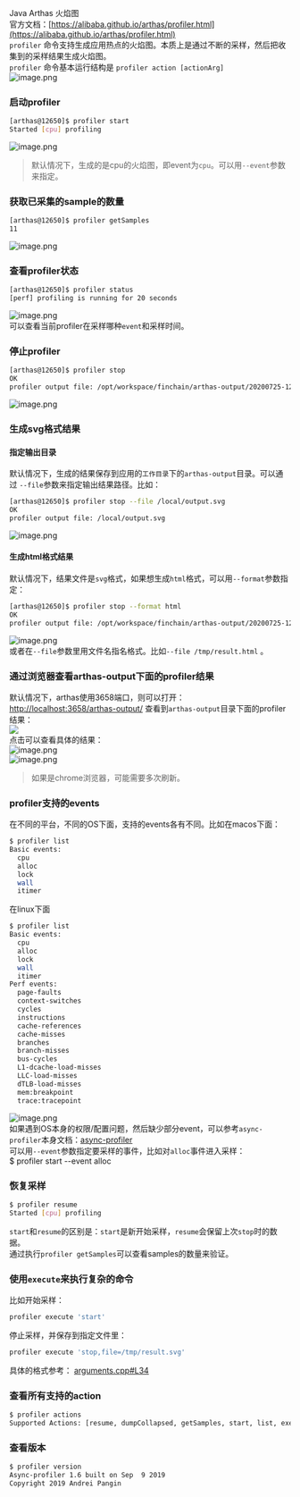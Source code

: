 Java Arthas 火焰图<br />官方文档：[https://alibaba.github.io/arthas/profiler.html](https://alibaba.github.io/arthas/profiler.html)<br />`profiler` 命令支持生成应用热点的火焰图。本质上是通过不断的采样，然后把收集到的采样结果生成火焰图。<br />`profiler` 命令基本运行结构是 `profiler action [actionArg]`<br />![image.png](https://cdn.nlark.com/yuque/0/2020/png/396745/1595650503039-752ce9c4-8920-4e41-9a13-18b3e8a4f142.png#align=left&display=inline&height=583&originHeight=1750&originWidth=3323&size=2065652&status=done&style=none&width=1107.6666666666667)
<a name="5sIwK"></a>
### 启动profiler
```bash
[arthas@12650]$ profiler start
Started [cpu] profiling
```
![image.png](https://cdn.nlark.com/yuque/0/2020/png/396745/1595650529753-fd3bd61e-a0e0-4a8c-a607-3537ccd7efae.png#align=left&display=inline&height=72&originHeight=215&originWidth=3323&size=175263&status=done&style=none&width=1107.6666666666667)
> 默认情况下，生成的是cpu的火焰图，即event为`cpu`。可以用`--event`参数来指定。

<a name="QURQq"></a>
### 获取已采集的sample的数量
```bash
[arthas@12650]$ profiler getSamples
11
```
![image.png](https://cdn.nlark.com/yuque/0/2020/png/396745/1595650577334-77f86e66-5c33-4479-8f15-ef0f2cbb7629.png#align=left&display=inline&height=71&originHeight=213&originWidth=3323&size=169653&status=done&style=none&width=1107.6666666666667)
<a name="LQmFM"></a>
### 查看profiler状态
```bash
[arthas@12650]$ profiler status
[perf] profiling is running for 20 seconds
```
![image.png](https://cdn.nlark.com/yuque/0/2020/png/396745/1595650616373-e89cf13a-e3fd-4e06-968f-c801efd6b0c0.png#align=left&display=inline&height=73&originHeight=219&originWidth=3323&size=184236&status=done&style=none&width=1107.6666666666667)<br />可以查看当前profiler在采样哪种`event`和采样时间。
<a name="U5z4Q"></a>
### 停止profiler
```bash
[arthas@12650]$ profiler stop
OK
profiler output file: /opt/workspace/finchain/arthas-output/20200725-121242.svg
```
![image.png](https://cdn.nlark.com/yuque/0/2020/png/396745/1595650643014-7d3cb43a-06d3-41a0-aa62-8f2462ae4d4f.png#align=left&display=inline&height=91&originHeight=272&originWidth=3323&size=249021&status=done&style=none&width=1107.6666666666667)
<a name="QxUJw"></a>
### 生成svg格式结果
<a name="oyw4f"></a>
#### 指定输出目录
默认情况下，生成的结果保存到应用的`工作目录`下的`arthas-output`目录。可以通过 `--file`参数来指定输出结果路径。比如：
```bash
[arthas@12650]$ profiler stop --file /local/output.svg
OK
profiler output file: /local/output.svg
```
![image.png](https://cdn.nlark.com/yuque/0/2020/png/396745/1595650727344-c9b5d8e3-6c78-4e3a-84f0-44b7ecc4b4b1.png#align=left&display=inline&height=90&originHeight=271&originWidth=3323&size=246043&status=done&style=none&width=1107.6666666666667)
<a name="E5JIr"></a>
#### 生成html格式结果
默认情况下，结果文件是`svg`格式，如果想生成`html`格式，可以用`--format`参数指定：
```bash
[arthas@12650]$ profiler stop --format html
OK
profiler output file: /opt/workspace/finchain/arthas-output/20200725-121312.html
```
![image.png](https://cdn.nlark.com/yuque/0/2020/png/396745/1595650769433-7328296e-e379-41ff-bb27-87bf784e29a3.png#align=left&display=inline&height=90&originHeight=271&originWidth=3323&size=251923&status=done&style=none&width=1107.6666666666667)<br />或者在`--file`参数里用文件名指名格式。比如`--file /tmp/result.html` 。
<a name="HZe48"></a>
### 通过浏览器查看arthas-output下面的profiler结果
默认情况下，arthas使用3658端口，则可以打开： [http://localhost:3658/arthas-output/](http://localhost:3658/arthas-output/) 查看到`arthas-output`目录下面的profiler结果：<br />![](https://cdn.nlark.com/yuque/0/2020/jpeg/396745/1595085139002-36eb69ca-342d-4f88-b889-919df89205c3.jpeg#align=left&display=inline&height=726&originHeight=726&originWidth=1406&size=0&status=done&style=shadow&width=1406)<br />点击可以查看具体的结果：<br />![image.png](https://cdn.nlark.com/yuque/0/2020/png/396745/1596006882478-86a83e0a-0bd2-41af-8185-f75ba361af50.png#align=left&display=inline&height=687&originHeight=2060&originWidth=3000&size=971745&status=done&style=none&width=1000)<br />![image.png](https://cdn.nlark.com/yuque/0/2020/png/396745/1595657909228-a3b51e83-01b2-480a-9e7f-52095af47911.png#align=left&display=inline&height=685&originHeight=2055&originWidth=3840&size=993193&status=done&style=shadow&width=1280)
> 如果是chrome浏览器，可能需要多次刷新。

<a name="nyaKW"></a>
### profiler支持的events
在不同的平台，不同的OS下面，支持的events各有不同。比如在macos下面：
```bash
$ profiler list
Basic events:
  cpu
  alloc
  lock
  wall
  itimer
```
在linux下面
```bash
$ profiler list
Basic events:  
  cpu  
  alloc  
  lock  
  wall  
  itimer
Perf events:  
  page-faults  
  context-switches  
  cycles  
  instructions  
  cache-references  
  cache-misses  
  branches  
  branch-misses  
  bus-cycles  
  L1-dcache-load-misses  
  LLC-load-misses  
  dTLB-load-misses  
  mem:breakpoint  
  trace:tracepoint
```
![image.png](https://cdn.nlark.com/yuque/0/2020/png/396745/1595650795929-cb1ad5d7-615a-4b4c-bd7b-91d65ba90a57.png#align=left&display=inline&height=468&originHeight=1403&originWidth=3323&size=1593888&status=done&style=none&width=1107.6666666666667)<br />如果遇到OS本身的权限/配置问题，然后缺少部分event，可以参考`async-profiler`本身文档：[async-profiler](https://github.com/jvm-profiling-tools/async-profiler)<br />可以用`--event`参数指定要采样的事件，比如对`alloc`事件进入采样：<br />$ profiler start --event alloc
<a name="uWzC1"></a>
### 恢复采样
```bash
$ profiler resume
Started [cpu] profiling
```
`start`和`resume`的区别是：`start`是新开始采样，`resume`会保留上次`stop`时的数据。<br />通过执行`profiler getSamples`可以查看samples的数量来验证。
<a name="mYs3O"></a>
### 使用`execute`来执行复杂的命令
比如开始采样：
```bash
profiler execute 'start'
```
停止采样，并保存到指定文件里：
```bash
profiler execute 'stop,file=/tmp/result.svg'
```
具体的格式参考： [arguments.cpp#L34](https://github.com/jvm-profiling-tools/async-profiler/blob/v1.6/src/arguments.cpp#L34)
<a name="emUgf"></a>
### 查看所有支持的action
```bash
$ profiler actions
Supported Actions: [resume, dumpCollapsed, getSamples, start, list, execute, version, stop, load, dumpFlat, actions, dumpTraces, status]
```
<a name="raTKV"></a>
### 查看版本
```bash
$ profiler version
Async-profiler 1.6 built on Sep  9 2019
Copyright 2019 Andrei Pangin
```

